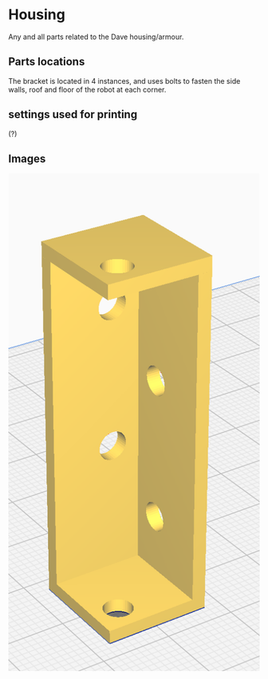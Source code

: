 # Housing

Any and all parts related to the Dave housing/armour.

## Parts locations
The bracket is located in 4 instances, and uses bolts to fasten the side walls, roof and floor of the robot at each corner.

## settings used for printing 
(?)

## Images
![3D model of housing bracket design](./housingBracket.png "wheelImg")
